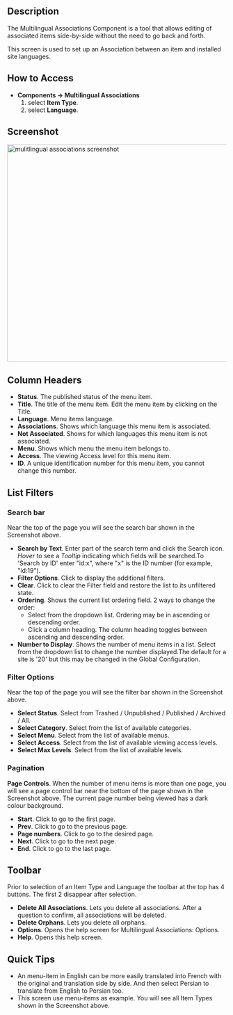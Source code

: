 <!-- Filename: Help4.x:Multilingual_Associations / Display title: Multilingual Associations -->

## Description

The Multilingual Associations Component is a tool that allows editing of
associated items side-by-side without the need to go back and forth.

This screen is used to set up an Association between an item and
installed site languages.

## How to Access

- **Components → Multilingual Associations**
  1.  select **Item Type**.
  2.  select **Language**.

## Screenshot

<img
src="https://docs.joomla.org/images/thumb/2/29/Help-4x-Components-Associations-en.png/800px-Help-4x-Components-Associations-en.png"
decoding="async"
srcset="https://docs.joomla.org/images/thumb/2/29/Help-4x-Components-Associations-en.png/1200px-Help-4x-Components-Associations-en.png 1.5x, https://docs.joomla.org/images/thumb/2/29/Help-4x-Components-Associations-en.png/1600px-Help-4x-Components-Associations-en.png 2x"
data-file-width="2720" data-file-height="1700" width="800" height="500"
alt="mulitlingual associations screenshot" />

## Column Headers

- **Status**. The published status of the menu item.
- **Title**. The title of the menu item. Edit the menu item by clicking
  on the Title.
- **Language**. Menu items language.
- **Associations**. Shows which language this menu item is associated.
- **Not Associated**. Shows for which languages this menu item is not
  associated.
- **Menu**. Shows which menu the menu item belongs to.
- **Access**. The viewing Access level  for this menu item.
- **ID**. A unique identification number for this menu item, you cannot
  change this number.

## List Filters

### Search bar

Near the top of the page you will see the search bar shown in the
Screenshot above.

- **Search by Text**. Enter part of the search term and click the Search
  icon. *Hover* to see a *Tooltip* indicating which fields will be
  searched.To 'Search by ID' enter "id:x", where "x" is the ID number
  (for example, "id:19").
- **Filter Options**. Click to display the additional filters.
- **Clear**. Click to clear the Filter field and restore the list to its
  unfiltered state.
- **Ordering**. Shows the current list ordering field. 2 ways to change
  the order:
  - Select from the dropdown list. Ordering may be in ascending or
    descending order.
  - Click a column heading. The column heading toggles between ascending
    and descending order.
- **Number to Display**. Shows the number of menu items in a list.
  Select from the dropdown list to change the number displayed.The
  default for a site is '20' but this may be changed in the Global Configuration.

### Filter Options

Near the top of the page you will see the filter bar shown in the
Screenshot above.

- **Select Status**. Select from Trashed / Unpublished / Published /
  Archived / All.
- **Select Category**. Select from the list of available categories.
- **Select Menu**. Select from the list of available menus.
- **Select Access**. Select from the list of available viewing access
  levels.
- **Select Max Levels**. Select from the list of available levels.

### Pagination

**Page Controls**. When the number of menu items is more than one page,
you will see a page control bar near the bottom of the page shown in the
Screenshot above. The current page number being viewed
has a dark colour background.

- **Start**. Click to go to the first page.
- **Prev**. Click to go to the previous page.
- **Page numbers**. Click to go to the desired page.
- **Next**. Click to go to the next page.
- **End**. Click to go to the last page.

## Toolbar

Prior to selection of an Item Type and Language the toolbar at the top
has 4 buttons. The first 2 disappear after selection.

- **Delete All Associations**. Lets you delete all associations. After a
  question to confirm, all associations will be deleted.
- **Delete Orphans**. Lets you delete all orphans.
- **Options**. Opens the help screen for Multilingual Associations: Options.
- **Help**. Opens this help screen.

## Quick Tips

- An menu-item in English can be more easily translated into French with
  the original and translation side by side. And then select Persian to
  translate from English to Persian too.
- This screen use menu-items as example. You will see all Item Types
  shown in the Screenshot above.
